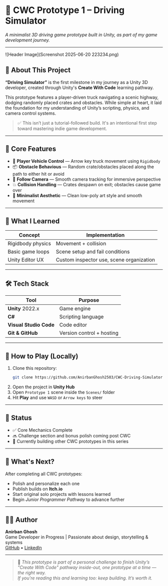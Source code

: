 # 🚛 CWC Prototype 1 – Driving Simulator  
*A minimalist 3D driving game prototype built in Unity, as part of my game development journey.*

---

![Header Image](Screenshot 2025-06-20 223234.png)  
<!-- Optional: Replace with an actual screenshot or banner later -->

## 🧠 About This Project
**“Driving Simulator”** is the first milestone in my journey as a Unity 3D developer, created through Unity's **Create With Code** learning pathway.

This prototype features a player-driven truck navigating a scenic highway, dodging randomly placed crates and obstacles. While simple at heart, it laid the foundation for my understanding of Unity’s scripting, physics, and camera control systems.

> ✅ This isn’t just a tutorial-followed build. It's an intentional first step toward mastering indie game development.

---

## 🔧 Core Features

- 🚗 **Player Vehicle Control** — Arrow key truck movement using `Rigidbody`
- 📦 **Obstacle Behavious** — Random crate/obstacles placed along the path to either hit or avoid
- 🎥 **Follow Camera** — Smooth camera tracking for immersive perspective
- 💥 **Collision Handling** — Crates despawn on exit; obstacles cause game over
- 🌄 **Minimalist Aesthetic** — Clean low-poly art style and smooth movement

---

## 🧪 What I Learned

| Concept | Implementation |
|--------|----------------|
| Rigidbody physics | Movement + collision |
| Basic game loops | Scene setup and fail conditions |
| Unity Editor UX | Custom inspector use, scene organization |

---

## 🛠️ Tech Stack

| Tool | Purpose |
|------|--------|
| **Unity** 2022.x | Game engine |
| **C#** | Scripting language |
| **Visual Studio Code** | Code editor |
| **Git & GitHub** | Version control + hosting |

---

## 🚀 How to Play (Locally)

1. Clone this repository:
    ```bash
    git clone https://github.com/AnirbanGhosh2503/CWC-Driving-Simulator.git
    ```
2. Open the project in **Unity Hub**
3. Open `Prototype 1` scene inside the `Scenes/` folder
4. Hit **Play** and use `WASD` or `Arrow keys` to steer

---

## 🧭 Status

- ✅ Core Mechanics Complete  
- 🔜 Challenge section and bonus polish coming post CWC  
- 📌 Currently building other CWC prototypes in this series

---

## 🌱 What's Next?

After completing all CWC prototypes:
- Polish and personalize each one
- Publish builds on **Itch.io**
- Start original solo projects with lessons learned
- Begin *Junior Programmer Pathway* to advance further

---

## 👨‍💻 Author

**Anirban Ghosh**  
Game Developer in Progress | Passionate about design, storytelling & systems  
[GitHub](https://github.com/AnirbanGhosh2503) • [LinkedIn](https://www.linkedin.com/in/anirban-ghosh2503) 

---

> 📝 *This prototype is part of a personal challenge to finish Unity’s "Create With Code" pathway inside-out, one prototype at a time — the right way.*  
> *If you're reading this and learning too: keep building. It’s worth it.*
